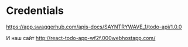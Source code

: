 # Credentials
https://app.swaggerhub.com/apis-docs/SAYNTRYWAVE_1/todo-api/1.0.0

И наш сайт http://react-todo-app-wf2f.000webhostapp.com/
